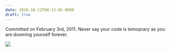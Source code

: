 ```yaml
---
date: 2018-10-12T08:13:02-0600
draft: true
---
```




Committed on February 3rd, 2011\. Never say your code is temoprary as you are dooming yourself forever.

![](/images/2018/f90b8860cf.jpg)



